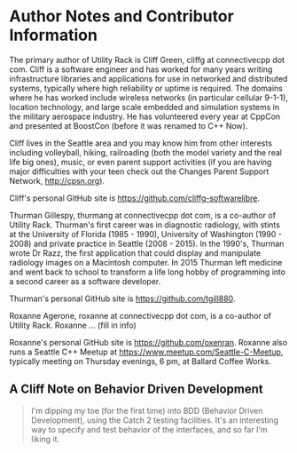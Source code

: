 # Author Notes and Contributor Information

The primary author of Utility Rack is Cliff Green, cliffg at connectivecpp dot com. Cliff is a software engineer and has worked for many years writing infrastructure libraries and applications for use in networked and distributed systems, typically where high reliability or uptime is required. The domains where he has worked include wireless networks (in particular cellular 9-1-1), location technology, and large scale embedded and simulation systems in the military aerospace industry. He has volunteered every year at CppCon and presented at BoostCon (before it was renamed to C++ Now).

Cliff lives in the Seattle area and you may know him from other interests including volleyball, hiking, railroading (both the model variety and the real life big ones), music, or even parent support activities (if you are having major difficulties with your teen check out the Changes Parent Support Network, http://cpsn.org).

Cliff's personal GitHub site is https://github.com/cliffg-softwarelibre.

Thurman Gillespy, thurmang at connectivecpp dot com, is a co-author of Utility Rack. Thurman's first career was in diagnostic radiology, with stints at the University of Florida (1985 - 1990), University of Washington (1990 - 2008) and private practice in Seattle (2008 - 2015). In the 1990's, Thurman wrote Dr Razz, the first application that could display and manipulate radiology images on a Macintosh computer. In 2015 Thurman left medicine and went back to school to transform a life long hobby of programming into a second career as a software developer.

Thurman's personal GitHub site is https://github.com/tgill880.

Roxanne Agerone, roxanne at connectivecpp dot com, is a co-author of Utility Rack. Roxanne ... (fill in info)

Roxanne's personal GitHub site is https://github.com/oxenran. Roxanne also runs a Seattle C++ Meetup at https://www.meetup.com/Seattle-C-Meetup, typically meeting on Thursday evenings, 6 pm, at Ballard Coffee Works.

## A Cliff Note on Behavior Driven Development

>I'm dipping my toe (for the first time) into BDD (Behavior Driven Development), using the Catch 2 testing facilities. It's an interesting way to specify and test behavior of the interfaces, and so far I'm liking it.

